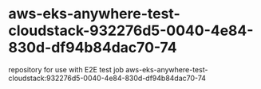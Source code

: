 # aws-eks-anywhere-test-cloudstack-932276d5-0040-4e84-830d-df94b84dac70-74
repository for use with E2E test job aws-eks-anywhere-test-cloudstack:932276d5-0040-4e84-830d-df94b84dac70-74
